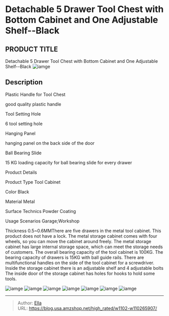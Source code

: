 # Detachable 5 Drawer Tool Chest with Bottom Cabinet and One Adjustable Shelf--Black


## PRODUCT TITLE 

Detachable 5 Drawer Tool Chest with Bottom Cabinet and One Adjustable Shelf--Black
![iamge](https://b2bfiles1.gigab2b.cn/image/wkseller/11162/20230208_afdf1ff5ce21f43b8b209b1f85e97c82.jpg)

## Description

Plastic Handle for Tool Chest

good quality plastic handle








Tool Setting Hole

6 tool setting hole








Hanging Panel

hanging panel on the back side of the door








Ball Bearing Slide

15 KG loading capacity for ball bearing slide for every drawer






Product Details




Product Type
Tool Cabinet


Color
Black


Material
Metal


Surface Technics
Powder Coating


Usage Scenarios
Garage;Workshop


Thickness
0.5~0.6MMThere are five drawers in the metal tool cabinet. This product does not have a lock.
The metal storage cabinet comes with four wheels, so you can move the cabinet around freely.
The metal storage cabinet has large internal storage space, which can meet the storage needs of customers.
The overall bearing capacity of the tool cabinet is 100KG. The bearing capacity of drawers is 15KG with ball guide rails.
There are multifunctional handles on the side of the tool cabinet for a screwdriver.
Inside the storage cabinet there is an adjustable shelf and 4 adjustable bolts
The inside door of the storage cabinet has holes for hooks to hold some tools.




![iamge](https://b2bfiles1.gigab2b.cn/image/wkseller/11162/20221108_1dfd05a66246424b4dba48ae8ecf7446.jpg)
![iamge](https://b2bfiles1.gigab2b.cn/image/wkseller/11162/20221108_73214aa4b509b68254e9f7e8cbdede5e.jpg)
![iamge](https://b2bfiles1.gigab2b.cn/image/wkseller/11162/20221108_43c5b9eb332111956d4629f401832fe6.jpg)
![iamge](https://b2bfiles1.gigab2b.cn/image/wkseller/11162/20221108_b1163fa9da9f4eb5ed00f3961105f87b.jpg)
![iamge](https://b2bfiles1.gigab2b.cn/image/wkseller/11162/20221108_e7f94e99abe3aac170997f01229d48ea.jpg)
![iamge](https://b2bfiles1.gigab2b.cn/image/wkseller/11162/20221108_d59af4563027a5830fd763908bd1689b.jpg)
![iamge](https://b2bfiles1.gigab2b.cn/image/wkseller/11162/20221108_6d8ac4ad63f002380912eb70b56ea3a9.jpg)


---

> Author: [Ella](https://blog.usa.amzshop.net/)  
> URL: https://blog.usa.amzshop.net/high_rated/w1102-w110265907/  

